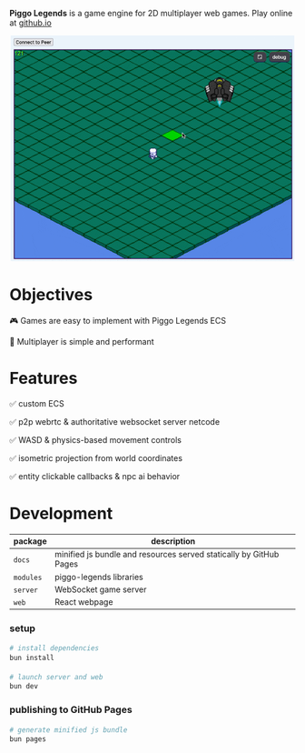 __Piggo Legends__ is a game engine for 2D multiplayer web games. Play online at [github.io](https://alexanderclarktx.github.io/piggo-legends/)

<p align="center">
  <img src="piggo-legends.gif" style="width:500px">
</p>

# Objectives

🎮 Games are easy to implement with Piggo Legends ECS

👾 Multiplayer is simple and performant

# Features

✅ custom ECS

✅ p2p webrtc & authoritative websocket server netcode

✅ WASD & physics-based movement controls

✅ isometric projection from world coordinates

✅ entity clickable callbacks & npc ai behavior

# Development

|package|description|
|--|--|
|`docs`| minified js bundle and resources served statically by GitHub Pages
|`modules`| piggo-legends libraries
|`server`| WebSocket game server
|`web`| React webpage

### setup

```bash
# install dependencies
bun install

# launch server and web
bun dev
```

### publishing to GitHub Pages
```bash
# generate minified js bundle
bun pages
```
